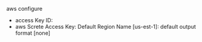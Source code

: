 aws configure
- access Key ID: 
- aws Screte Access Key: 
Default Region Name [us-est-1]:
default output format [none]
